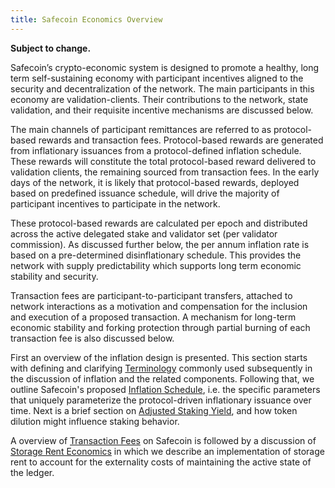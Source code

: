 ```yaml
---
title: Safecoin Economics Overview
---
```


**Subject to change.**

Safecoin’s crypto-economic system is designed to promote a healthy, long term self-sustaining economy with participant incentives aligned to the security and decentralization of the network. The main participants in this economy are validation-clients. Their contributions to the network, state validation, and their requisite incentive mechanisms are discussed below.

The main channels of participant remittances are referred to as
protocol-based rewards and transaction fees. Protocol-based rewards
are generated from inflationary issuances from a protocol-defined inflation schedule. These rewards will constitute the total protocol-based reward delivered to validation clients, the remaining sourced from transaction fees. In the early days of the network, it is likely that protocol-based rewards, deployed based on predefined issuance schedule, will drive the majority of participant incentives to participate in the network.

These protocol-based rewards are calculated per epoch and distributed across the active
delegated stake and validator set (per validator commission). As discussed further below, the per annum inflation rate is based on a pre-determined disinflationary schedule. This provides the network with supply predictability which supports long term economic stability and security.

Transaction fees are participant-to-participant transfers, attached to network interactions as a motivation and compensation for the inclusion and execution of a proposed transaction. A mechanism for long-term economic stability and forking protection through partial burning of each transaction fee is also discussed below.

First an overview of the inflation design is presented. This section starts with defining and clarifying [Terminology](inflation/terminology.md) commonly used subsequently in the discussion of inflation and the related components. Following that, we outline Safecoin's proposed [Inflation Schedule](inflation/inflation_schedule.md), i.e. the specific parameters that uniquely parameterize the protocol-driven inflationary issuance over time. Next is a brief section on [Adjusted Staking Yield](inflation/adjusted_staking_yield.md), and how token dilution might influence staking behavior.

A overview of [Transaction Fees](transaction_fees.md) on Safecoin is followed by a discussion of [Storage Rent Economics](storage_rent_economics.md) in which we describe an implementation of storage rent to account for the externality costs of maintaining the active state of the ledger.
